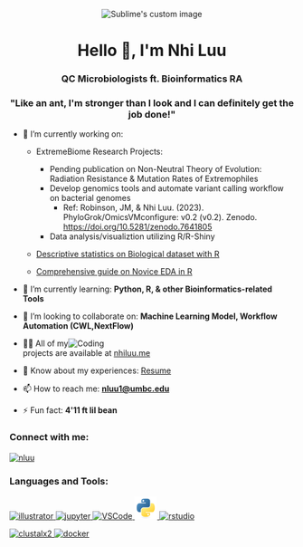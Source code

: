 <p align="center">
  <img src="https://user-images.githubusercontent.com/98994882/166165720-f10af6fc-d441-4b8c-afb5-0ad7b472d781.gif" alt="Sublime's custom image"/>
</p>

<h1 align="center">Hello 👋, I'm Nhi Luu</h1>
<h3 align="center"> QC Microbiologists ft. Bioinformatics RA </h3>
<!-- <h3 align="center"> Self-learning Bioinformatics</h3> -->
<h3 align="center">"Like an ant, I'm stronger than I look and I can definitely get the job done!"</h3>


- 🔭 I’m currently working on:

  - ExtremeBiome Research Projects:
    - Pending publication on Non-Neutral Theory of Evolution: Radiation Resistance & Mutation Rates of Extremophiles
    - Develop genomics tools and automate variant calling workflow on bacterial genomes 
      - Ref: Robinson, JM, & Nhi Luu. (2023). PhyloGrok/OmicsVMconfigure: v0.2 (v0.2). Zenodo. https://doi.org/10.5281/zenodo.7641805
    - Data analysis/visualiztion utilizing R/R-Shiny

  - [Descriptive statistics on Biological dataset with R](https://github.com/PhyloGrok/AnalyzeBloodwork)

  - [Comprehensive guide on Novice EDA in R](https://www.kaggle.com/code/nhiluu/project-2-novice-eda-on-heart-disease-nl/notebook)

- 🌱 I’m currently learning: **Python, R, & other Bioinformatics-related Tools**

- 👯 I’m looking to collaborate on: **Machine Learning Model, Workflow Automation (CWL,NextFlow)**

<img align="right" alt="Coding" width="400" src="https://c.tenor.com/1wyGSnltzOEAAAAC/smirk-wink.gif">

- 👨‍💻 All of my projects are available at [nhiluu.me](https://www.nhiluu.me/)

- 📄 Know about my experiences: [Resume](https://nluu1.github.io/nluu1/)

- 📫 How to reach me: **nluu1@umbc.edu**

- ⚡ Fun fact: **4'11 ft lil bean**

<h3 align="left">Connect with me:</h3>
<p align="left">
<a href="https://linkedin.com/in/nluu" target="blank"><img align="center" src="https://raw.githubusercontent.com/rahuldkjain/github-profile-readme-generator/master/src/images/icons/Social/linked-in-alt.svg" alt="nluu" height="30" width="40" /></a>
</p>

<h3 align="left">Languages and Tools:</h3>
<p align="left"> <a href="https://www.adobe.com/in/products/illustrator.html" target="_blank" rel="noreferrer"> <img src="https://www.vectorlogo.zone/logos/adobe_illustrator/adobe_illustrator-icon.svg" alt="illustrator" width="40" height="40"/> </a> 
 <a href="https://jupyter.org" target="_blank" rel="noreferrer"> <img src="https://user-images.githubusercontent.com/25181517/183914128-3fc88b4a-4ac1-40e6-9443-9a30182379b7.png" alt="jupyter" width="40" height="40"/> </a> 
<a href="https://code.visualstudio.com/" target="_blank" rel="noreferrer"> <img src="https://user-images.githubusercontent.com/25181517/192108891-d86b6220-e232-423a-bf5f-90903e6887c3.png" alt="VSCode" width="40" height="40"/> </a> 
 <a href="https://www.python.org" target="_blank" rel="noreferrer"> <img src="https://raw.githubusercontent.com/devicons/devicon/master/icons/python/python-original.svg" alt="python" width="40" height="40"/> </a> 
 <a href="https://www.rstudio.com/" target="_blank" rel="noreferrer"> <img src="https://www.rstudio.com/wp-content/uploads/2018/10/RStudio-Logo-White.png" alt="rstudio" width="95" height="35"/> </p>
 <a href="http://www.clustal.org/clustal2/"> <img src="http://www.clustal.org/images/clustalw_title.png" alt="clustalx2" width="40" height="40"/> </a>
  <a href="https://www.docker.com/"> <img src="https://user-images.githubusercontent.com/25181517/117207330-263ba280-adf4-11eb-9b97-0ac5b40bc3be.png" alt="docker" width="60" height="45"/> </a>


<!-- Ref: https://rahuldkjain.github.io/gh-profile-readme-generator/ -->
